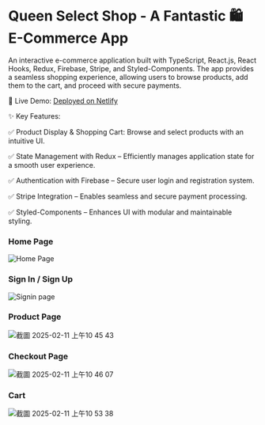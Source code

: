 

# Queen Select Shop - A Fantastic 🛍 E-Commerce App
An interactive e-commerce application built with TypeScript, React.js, React Hooks, Redux, Firebase, Stripe, and Styled-Components. The app provides a seamless shopping experience, allowing users to browse products, add them to the cart, and proceed with secure payments.

🚀 Live Demo: [Deployed on Netlify](https://jazzy-hotteok-0d5a92.netlify.app/)

✨ Key Features:
 
 ✅ Product Display & Shopping Cart: Browse and select products with an intuitive UI.
 
 ✅ State Management with Redux – Efficiently manages application state for a smooth user experience.
 
 ✅ Authentication with Firebase – Secure user login and registration system.
 
 ✅ Stripe Integration – Enables seamless and secure payment processing.
 
 ✅ Styled-Components – Enhances UI with modular and maintainable styling.
 
### Home Page

![Home Page](https://github.com/user-attachments/assets/f5ea797c-9572-4fb5-ba1a-6c63f0dad38e)
### Sign In / Sign Up

![Signin page](https://github.com/user-attachments/assets/5ef45012-825f-4d0e-ba0c-9eee0aaeba9e)
### Product Page

![截圖 2025-02-11 上午10 45 43](https://github.com/user-attachments/assets/9b6e37c3-63f2-43e9-8979-8d27513640a7)
### Checkout Page

![截圖 2025-02-11 上午10 46 07](https://github.com/user-attachments/assets/4894a76c-49a4-4c4e-bcff-9a2fa4c8ddae)
### Cart

![截圖 2025-02-11 上午10 53 38](https://github.com/user-attachments/assets/146cd7e6-148f-4026-a81f-9f847f6fc30e)
